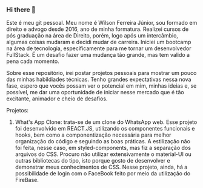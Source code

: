 ### Hi there 👋

  Este é meu git pessoal. Meu nome é Wilson Ferreira Júnior, sou formado em direito e advogo desde 2016, ano de minha formatura. Realizei cursos de pós graduação na área de Direito, porém, logo após um intercâmbio, algumas coisas mudaram e decidi mudar de carreira. Iniciei um bootcamp na área de tecnologia, especificamente para me tornar um desenvolvedor FullStack. É um desafio fazer uma mudança tão grande, mas tem valido a pena cada momento. 

  Sobre esse repositório, irei postar projetos pessoais para mostrar um pouco das minhas habildiades técnicas. Tenho grandes expectativas nessa nova fase, espero que vocês possam ver o potencial em mim, minhas ideias e, se possível, me dar uma oportunidade de iniciar nesse mercado que é tão excitante, animador e cheio de desafios. 

  Projetos: 

  1. What's App Clone: trata-se de um clone do WhatsApp web. Esse projeto foi desenvolvido em REACT.JS, utilizando os componentes funcionais e hooks, bem como a componentização necessária para melhor organização do código e seguindo as boas práticas. A estilização não foi feita, nesse caso, em styled-components, mas fiz a separação dos arquivos do CSS. Procuro não utilizar extensivamente o material-UI ou outras bibliotecas do tipo, isto porque gosto de desenvolver e demonstrar meus conhecimentos de CSS. Nesse projeto, ainda, há a possibilidade de login com o FaceBook feito por meio da utilização do FireBase. 
